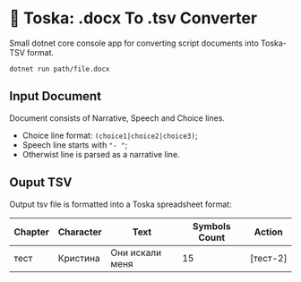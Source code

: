# 🔧 Toska: .docx To .tsv Converter
Small dotnet core console app for converting script documents into Toska-TSV format.

`dotnet run path/file.docx`

## Input Document
  Document consists of Narrative, Speech and Choice lines.
  - Choice line format: `(choice1|choice2|choice3)`;
  - Speech line starts with `"- "`;
  - Otherwist line is parsed as a narrative line.

## Ouput TSV
Output tsv file is formatted into a Toska spreadsheet format:

| Chapter | Character | Text            | Symbols Count | Action   |
| ------- | --------- | --------------- | ------------- | -------- |
| тест    | Кристина  | Они искали меня | 15            | [тест-2] |